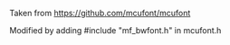 Taken from https://github.com/mcufont/mcufont

Modified by adding #include "mf_bwfont.h" in mcufont.h
